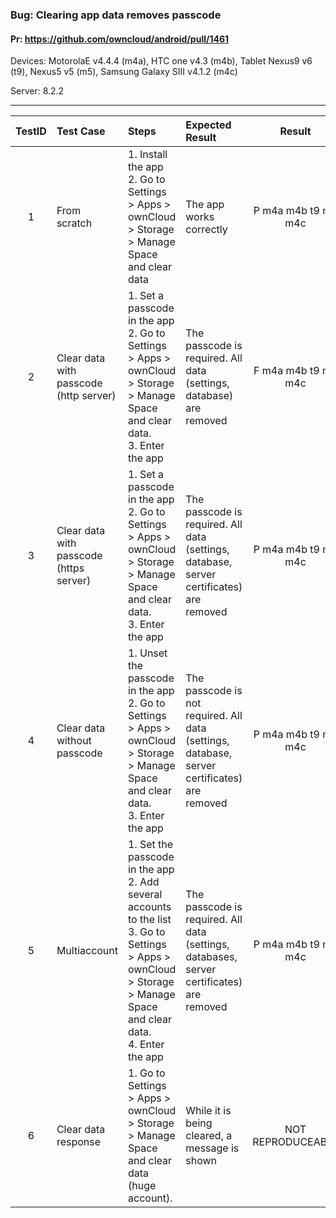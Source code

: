 ###  Bug: Clearing app data removes passcode 

#### Pr: https://github.com/owncloud/android/pull/1461

Devices: MotorolaE v4.4.4 (m4a), HTC one v4.3 (m4b), Tablet Nexus9 v6 (t9), Nexus5 v5 (m5), Samsung Galaxy SIII v4.1.2 (m4c)

Server: 8.2.2


---

 
TestID | Test Case | Steps | Expected Result | Result | Related Comment
:--------: | :------------- | :------------- | :-------------- | :-----: | :------
| 1 | From scratch | 1. Install the app <br>2. Go to Settings > Apps > ownCloud > Storage > Manage Space and clear data | The app works correctly | P m4a m4b t9 m5 m4c
| 2 | Clear data with passcode (http server)| 1. Set a passcode in the app<br>2. Go to Settings > Apps > ownCloud > Storage > Manage Space and clear data. <br> 3. Enter the app | The passcode is required. All data (settings, database) are removed | F m4a m4b t9 m5 m4c| SOLVED: Settings are not cleared. App crash in a pic is opened when clearing
| 3 | Clear data with passcode (https server)| 1. Set a passcode in the app<br>2. Go to Settings > Apps > ownCloud > Storage > Manage Space and clear data. <br> 3. Enter the app | The passcode is required. All data (settings, database, server certificates) are removed | P m4a m4b t9 m5 m4c| If certificate is not trusted -> clearing avoids navigation
| 4 | Clear data without passcode   | 1. Unset the passcode in the app<br>2. Go to Settings > Apps > ownCloud > Storage > Manage Space and clear data.<br> 3. Enter the app | The passcode is not required. All data (settings, database, server certificates) are removed | P m4a m4b t9 m5 m4c| 
| 5 | Multiaccount | 1. Set the passcode in the app<br>2. Add several accounts to the list<br>3. Go to Settings > Apps > ownCloud > Storage > Manage Space and clear data.<br> 4. Enter the app | The passcode is required. All data (settings, databases, server certificates) are removed | P m4a m4b t9 m5 m4c| After clearing, pins to the first server in the list
| 6 | Clear data response | 1. Go to Settings > Apps > ownCloud > Storage > Manage Space and clear data (huge account). | While it is being cleared, a message is shown  | NOT REPRODUCEABLE | Clear data process takes little time 